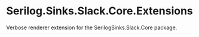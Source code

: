 # Serilog.Sinks.Slack.Core.Extensions
Verbose renderer extension for the SerilogSinks.Slack.Core package.
